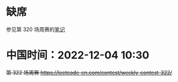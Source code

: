 
# 缺席

参见第 320 场周赛的[笔记](../320-absent-18-tj/README.md)

# 中国时间：2022-12-04 10:30

~~第 322 场周赛 https://leetcode-cn.com/contest/weekly-contest-322/~~
